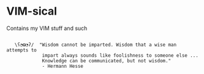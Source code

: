 # VIM-sical
Contains my VIM stuff and such

```

   \ʕ◔ϖ◔ʔ/  "Wisdom cannot be imparted. Wisdom that a wise man attempts to
             impart always sounds like foolishness to someone else ...
             Knowledge can be communicated, but not wisdom."
             - Hermann Hesse

```

